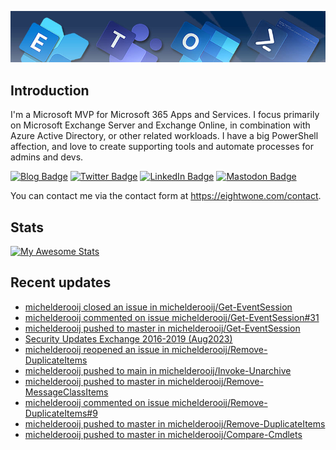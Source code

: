 ![Banner](assets/Metro_v6_Banner_GitHub.jpg)

## Introduction
I'm a Microsoft MVP for Microsoft 365 Apps and Services. I focus primarily on Microsoft Exchange Server and Exchange Online, 
in combination with Azure Active Directory, or other related workloads. I have a big PowerShell affection, and love to create 
supporting tools and automate processes for admins and devs.

<a href="https://eightwone.com"><img src="https://img.shields.io/badge/-Blog-blue?style=for-the-badge&logo=wordpress&logoColor=white" alt="Blog Badge"/></a>
<a href="https://twitter.com/mderooij"><img src="https://img.shields.io/badge/Twitter-blue?style=for-the-badge&logo=twitter&logoColor=white" alt="Twitter Badge"/></a>
<a href="https://nl.linkedin.com/in/michelderooij"><img src="https://img.shields.io/badge/LinkedIn-blue?style=for-the-badge&logo=linkedin&logoColor=white" alt="LinkedIn Badge"/></a>
<a rel="me" href="https://mastodon.cloud/@mderooij"><img src="https://img.shields.io/badge/-Mastodon-blueviolet?style=for-the-badge&logo=mastodon&logoColor=white" alt="Mastodon Badge"/></a>

You can contact me via the contact form at https://eightwone.com/contact.

## Stats
[![My Awesome Stats](https://awesome-github-stats.azurewebsites.net/user-stats/michelderooij?cardType=level&theme=github-dark&preferLogin=false)](https://git.io/awesome-stats-card)

## Recent updates
<!-- LATESTACTIVITY:START -->
- [michelderooij closed an issue in michelderooij/Get-EventSession](https://github.com/michelderooij/Get-EventSession/issues/31)
- [michelderooij commented on issue michelderooij/Get-EventSession#31](https://github.com/michelderooij/Get-EventSession/issues/31#issuecomment-1670868768)
- [michelderooij pushed to master in michelderooij/Get-EventSession](https://github.com/michelderooij/Get-EventSession/compare/fb2a88f29e...9b0bf4eccd)
- [Security Updates Exchange 2016-2019 &lpar;Aug2023&rpar;](https://eightwone.com/2023/08/08/security-updates-exchange-2016-2019-aug2023/)
- [michelderooij reopened an issue in michelderooij/Remove-DuplicateItems](https://github.com/michelderooij/Remove-DuplicateItems/issues/9)
- [michelderooij pushed to main in michelderooij/Invoke-Unarchive](https://github.com/michelderooij/Invoke-Unarchive/compare/6f872ab712...e88cc56fd8)
- [michelderooij pushed to master in michelderooij/Remove-MessageClassItems](https://github.com/michelderooij/Remove-MessageClassItems/compare/ed77c95f0e...5c733c86b3)
- [michelderooij commented on issue michelderooij/Remove-DuplicateItems#9](https://github.com/michelderooij/Remove-DuplicateItems/issues/9#issuecomment-1667743163)
- [michelderooij pushed to master in michelderooij/Remove-DuplicateItems](https://github.com/michelderooij/Remove-DuplicateItems/compare/ad35a9d5ec...a775ac7e88)
- [michelderooij pushed to master in michelderooij/Compare-Cmdlets](https://github.com/michelderooij/Compare-Cmdlets/compare/b8c658ddc8...3f8a8a4adf)
<!-- LATESTACTIVITY:END -->
